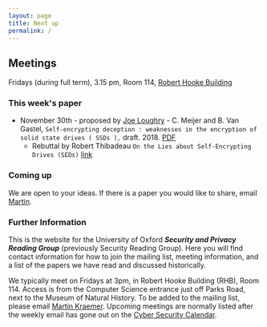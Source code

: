 ```yaml
---
layout: page
title: Next up
permalink: /
---
```


## Meetings
Fridays (during full term), 3.15 pm, Room 114, [Robert Hooke Building](http://www.cs.ox.ac.uk/aboutus/directions.html)

### This week's paper
* November 30th - proposed by [Joe Loughry](https://www.linkedin.com/in/jloughry) - C. Meijer and B. Van Gastel, `Self-encrypting deception : weaknesses in the encryption of solid state drives ( SSDs ),` draft. 2018. [PDF](https://www.ru.nl/publish/pages/909282/draft-paper.pdf)
  * Rebuttal by Robert Thibadeau `On the Lies about Self-Encrypting Drives (SEDs)` [link](http://www.privust.com/sedlies/)


### Coming up
We are open to your ideas. If there is a paper you would like to share, email [Martin](mailto:martin.kraemer@cs.ox.ac.uk).



<!--
* December 7th - International Relations and Cyber Security
* January 11th - Policy, Governance, Ethics
* January 25th - Forensics-->


### Further Information
This is the website for the University of Oxford ***Security and Privacy Reading Group*** (previously Security Reading Group). Here you will find contact information for how to join the mailing list, meeting information, and a list of the papers we have read and discussed historically.

We typically meet on Fridays at 3pm, in Robert Hooke Building (RHB), Room 114. Access is from the Computer Science entrance just off Parks Road, next to the Museum of Natural History. To be added to the mailing list, please email [Martin Kraemer](mailto:martin.kraemer@cs.ox.ac.uk). Upcoming meetings are normally listed after the weekly email has gone out on the [Cyber Security Calendar](https://www.google.com/calendar/embed?src=fg56lmvbg5cd7dne58gssm9ido%40group.calendar.google.com&ctz=Europe/London).
